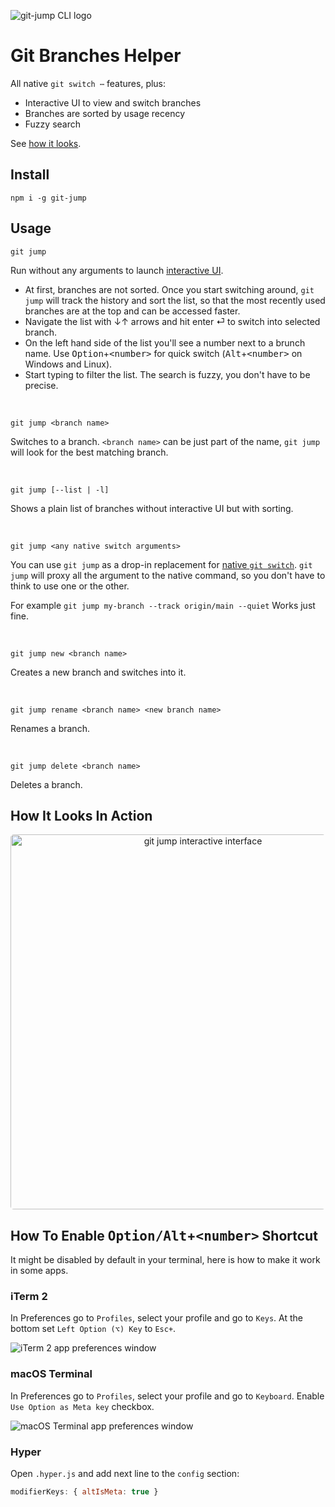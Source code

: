 ![git-jump CLI logo](https://raw.githubusercontent.com/mykolaharmash/git-jump/main/img/readme-banner.png)

# Git Branches Helper

All native `git switch ⋯` features, plus:
* Interactive UI to view and switch branches
* Branches are sorted by usage recency
* Fuzzy search

See [how it looks](#How-It-Looks-In-Action).

## Install

```shell
npm i -g git-jump
```

## Usage

```shell
git jump
```
Run without any arguments to launch [interactive UI](#How-It-Looks-In-Action).

* At first, branches are not sorted. Once you start switching around, `git jump` will track the history and sort the list, so that the most recently used branches are at the top and can be accessed faster.
* Navigate the list with ↓↑ arrows and hit enter ⏎ to switch into selected branch.
* On the left hand side of the list you'll see a number next to a brunch name. Use <kbd>Option</kbd>+<kbd>\<number\></kbd> for quick switch (<kbd>Alt</kbd>+<kbd>\<number\></kbd> on Windows and Linux).
* Start typing to filter the list. The search is fuzzy, you don't have to be precise.

<br />

```shell
git jump <branch name>
```
Switches to a branch. `<branch name>` can be just part of the name, `git jump` will look for the best matching branch.

<br />

```shell
git jump [--list | -l]
```
Shows a plain list of branches without interactive UI but with sorting.

<br />

```shell
git jump <any native switch arguments>
```

You can use `git jump` as a drop-in replacement for [native `git switch`](https://git-scm.com/docs/git-switch). `git jump` will proxy all the argument to the native command, so you don't have to think to use one or the other.

For example `git jump my-branch --track origin/main --quiet` Works just fine.

<br />

```shell
git jump new <branch name>
```
Creates a new branch and switches into it.

<br />

```shell
git jump rename <branch name> <new branch name>
```
Renames a branch.

<br />

```shell
git jump delete <branch name>
```
Deletes a branch.


## How It Looks In Action

<p align="center">
  <img src="https://raw.githubusercontent.com/mykolaharmash/git-jump/main/img/demo.gif" alt="git jump interactive interface" width="600px" style="border-radius: 5px;" />
</p>


## How To Enable <kbd>Option/Alt</kbd>+<kbd>\<number\></kbd> Shortcut

It might be disabled by default in your terminal, here is how to make it work in some apps.

### iTerm 2

In Preferences go to `Profiles`, select your profile and go to `Keys`. At the bottom set `Left Option (⌥) Key` to `Esc+`.

![iTerm 2 app preferences window](https://raw.githubusercontent.com/mykolaharmash/git-jump/main/img/iTerm-Option-key@2x.png)

### macOS Terminal

In Preferences go to `Profiles`, select your profile and go to `Keyboard`. Enable `Use Option as Meta key` checkbox.

![macOS Terminal app preferences window](https://raw.githubusercontent.com/mykolaharmash/git-jump/main/img/Terminal-Option-key@2x.png)

### Hyper

Open `.hyper.js` and add next line to the `config` section:

```js
modifierKeys: { altIsMeta: true }
```




